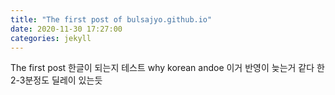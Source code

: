 ```yaml
---
title: "The first post of bulsajyo.github.io"
date: 2020-11-30 17:27:00
categories: jekyll
---
```


The first post
한글이 되는지 테스트
why korean andoe
이거 반영이 늦는거 같다 한 2-3분정도 딜레이 있는듯
